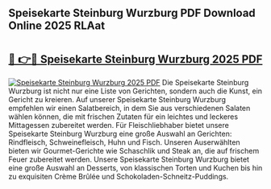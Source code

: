 ## Speisekarte Steinburg Wurzburg PDF Download Online 2025 RLAat

# <h2><a href="http://gc68z8f.nevu.top/?p=Speisekarte+Steinburg+Wurzburg">🔗 👉🔴 Speisekarte Steinburg Wurzburg 2025 PDF</a></h2>

[![Speisekarte Steinburg Wurzburg 2025 PDF](https://i.imgur.com/dBaPXMq.png)](http://gc68z8f.nevu.top/?p=Speisekarte+Steinburg+Wurzburg)
Die Speisekarte Steinburg Wurzburg ist nicht nur eine Liste von Gerichten, sondern auch die Kunst, ein Gericht zu kreieren. Auf unserer Speisekarte Steinburg Wurzburg empfehlen wir einen Salatbereich, in dem Sie aus verschiedenen Salaten wählen können, die mit frischen Zutaten für ein leichtes und leckeres Mittagessen zubereitet werden. Für Fleischliebhaber bietet unsere Speisekarte Steinburg Wurzburg eine große Auswahl an Gerichten: Rindfleisch, Schweinefleisch, Huhn und Fisch. Unseren Auserwählten bieten wir Gourmet-Gerichte wie Schaschlik und Steak an, die auf frischem Feuer zubereitet werden. Unsere Speisekarte Steinburg Wurzburg bietet eine große Auswahl an Desserts, von klassischen Torten und Kuchen bis hin zu exquisiten Crème Brûlée und Schokoladen-Schneitz-Puddings.
